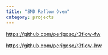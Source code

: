```yaml
---
title: "SMD Reflow Oven"
category: projects
---
```


https://github.com/perigoso/r3flow-fw

https://github.com/perigoso/r3flow-hw
